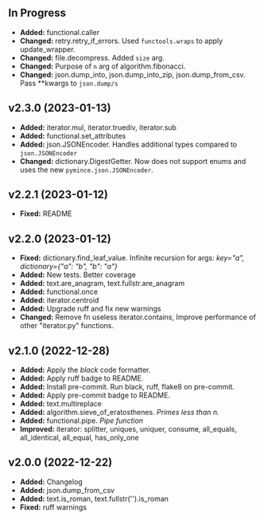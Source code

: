 ## In Progress ##

- **Added:** functional.caller
- **Changed:** retry.retry_if_errors. Used `functools.wraps` to apply update_wrapper.
- **Changed:** file.decompress. Added `size` arg.
- **Changed:** Purpose of `n` arg of algorithm.fibonacci.
- **Changed:** json.dump_into, json.dump_into_zip, json.dump_from_csv. Pass **kwargs to `json.dump/s`

## v2.3.0 (2023-01-13) ##

- **Added:** iterator.mul, iterator.truediv, iterator.sub
- **Added:** functional.set_attributes
- **Added:** json.JSONEncoder. Handles additional types compared to `json.JSONEncoder`
- **Changed:** dictionary.DigestGetter. Now does not support enums and uses the new `pymince.json.JSONEncoder`.

## v2.2.1 (2023-01-12) ##

- **Fixed:** README

## v2.2.0 (2023-01-12) ##

- **Fixed:** dictionary.find_leaf_value. Infinite recursion for args: *key="a", dictionary={"a": "b", "b": "a"}*
- **Added:** New tests. Better coverage
- **Added:** text.are_anagram, text.fullstr.are_anagram
- **Added:** functional.once
- **Added:** iterator.centroid
- **Added:** Upgrade ruff and fix new warnings
- **Changed:** Remove fn useless iterator.contains, Improve performance of other "iterator.py" functions.

## v2.1.0 (2022-12-28) ##

- **Added:** Apply the *black* code formatter.
- **Added:** Apply ruff badge to README.
- **Added:** Install pre-commit. Run black, ruff, flake8 on pre-commit.
- **Added:** Apply pre-commit badge to README.
- **Added:** text.multireplace
- **Added:** algorithm.sieve_of_eratosthenes. *Primes less than n.*
- **Added:** functional.pipe. *Pipe function*
- **Improved:** iterator: splitter, uniques, uniquer, consume, all_equals, all_identical, all_equal, has_only_one

## v2.0.0 (2022-12-22) ##

- **Added:** Changelog
- **Added:** json.dump_from_csv
- **Added:** text.is_roman, text.fullstr('').is_roman
- **Fixed:** ruff warnings
